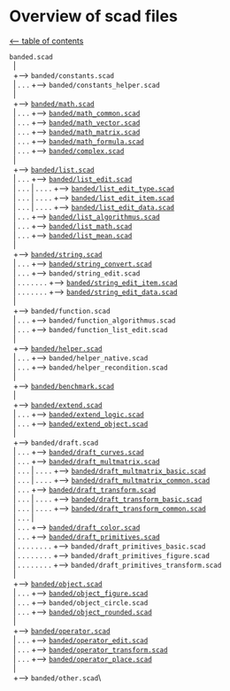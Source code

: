 Overview of scad files
======================

[<-- table of contents](contents.md)

`banded.scad`\
` `|\
` `+--> `banded/constants.scad`\
` `| . . . +--> `banded/constants_helper.scad`\
` `|\
` `+--> [`banded/math.scad`](math.md "Math functions")\
` `| . . . +--> [`banded/math_common.scad`](math.md#more-math-functions- "Common math functions")\
` `| . . . +--> [`banded/math_vector.scad`](matrix.md#vector-operations- "Vector operations")\
` `| . . . +--> [`banded/math_matrix.scad`](matrix.md#matrix-operations- "Matrix operations")\
` `| . . . +--> [`banded/math_formula.scad`](math.md#formula-functions- "Formula functions")\
` `| . . . +--> [`banded/complex.scad`](complex.md "Working with complex numbers")\
` `|\
` `+--> [`banded/list.scad`](list.md "Functions for work with lists")\
` `| . . . +--> [`banded/list_edit.scad`](list.md#editing-lists- "Editing lists")\
` `| . . . | . . . . +--> [`banded/list_edit_type.scad`](list.md#different-type-of-data- "Type-dependent access to the content of lists")\
` `| . . . | . . . . +--> [`banded/list_edit_item.scad`](list.md#edit-list-independent-from-the-data- "Edit list independent from the data")\
` `| . . . | . . . . +--> [`banded/list_edit_data.scad`](list.md#edit-list-with-use-of-data- "Edit list with use of data, type-dependent")\
` `| . . . +--> [`banded/list_algorithmus.scad`](list.md#algorithm-on-lists- "Algorithm on lists")\
` `| . . . +--> [`banded/list_math.scad`](list.md#math-on-lists- "Math on lists")\
` `| . . . +--> [`banded/list_mean.scad`](list.md#calculating-mean- "Calculating mean")\
` `|\
` `+--> [`banded/string.scad`](string.md "Functions for edit and convert strings")\
` `| . . . +--> [`banded/string_convert.scad`](string.md#convert-strings- "Convert strings")\
` `| . . . +--> `banded/string_edit.scad`\
` `| . . . . . . . +--> [`banded/string_edit_item.scad`](string.md#edit-strings-independent-from-data- "Edit strings independent from data")\
` `| . . . . . . . +--> [`banded/string_edit_data.scad`](string.md#edit-strings-with-use-of-data- "Edit strings with use of data")\
` `|\
` `+--> `banded/function.scad`\
` `| . . . +--> `banded/function_algorithmus.scad`\
` `| . . . +--> `banded/function_list_edit.scad`\
` `|\
` `+--> [`banded/helper.scad`](helper.md "Helper functions")\
` `| . . . +--> `banded/helper_native.scad`\
` `| . . . +--> `banded/helper_recondition.scad`\
` `|\
` `+--> [`banded/benchmark.scad`](helper.md#benchmark-function- "Benchmark for functions to measure speed")\
` `|\
` `+--> [`banded/extend.scad`](extend.md "Control the level of detail of a mesh")\
` `| . . . +--> [`banded/extend_logic.scad`](extend.md#functions-)\
` `| . . . +--> [`banded/extend_object.scad`](extend.md#defined-modules-)\
` `|\
` `+--> `banded/draft.scad`\
` `| . . . +--> [`banded/draft_curves.scad`](curves.md "Creates curves in a point list")\
` `| . . . +--> [`banded/draft_multmatrix.scad`](multmatrix.md "Multmatrix functions")\
` `| . . . | . . . . +--> [`banded/draft_multmatrix_basic.scad`](multmatrix.md#basic-multmatrix-functions- "Generate matrix like OpenSCAD buildin affine transformation")\
` `| . . . | . . . . +--> [`banded/draft_multmatrix_common.scad`](multmatrix.md#more-multmatrix-functions- "Generate matrix for more affine transformations")\
` `| . . . +--> [`banded/draft_transform.scad`](transform.md "Transform functions on point lists for affine transformations")\
` `| . . . | . . . . +--> [`banded/draft_transform_basic.scad`](transform.md#basic-multmatrix-functions- "OpenSCAD buildin transformation on point lists")\
` `| . . . | . . . . +--> [`banded/draft_transform_common.scad`](transform.md#more-multmatrix-functions- "More functions for affine transformations on point lists")\
` `| . . . |\
` `| . . . +--> [`banded/draft_color.scad`](color.md "Convert colors")\
` `| . . . +--> [`banded/draft_primitives.scad`](primitives.md "Create and edit OpenSCAD primitives in data lists")\
` `| . . . . . . . . +--> `banded/draft_primitives_basic.scad`\
` `| . . . . . . . . +--> `banded/draft_primitives_figure.scad`\
` `| . . . . . . . . +--> `banded/draft_primitives_transform.scad`\
` `|\
` `+--> [`banded/object.scad`](object.md "Configurable objects")\
` `| . . . +--> [`banded/object_figure.scad`](object.md#figures- "Modules to create configurable objects")\
` `| . . . +--> `banded/object_circle.scad`\
` `| . . . +--> [`banded/object_rounded.scad`](object.md#rounded-edges- "Figures with rounded edges")\
` `|\
` `+--> [`banded/operator.scad`](operator.md "Transform and edit objects")\
` `| . . . +--> [`banded/operator_edit.scad`](operator.md#edit-and-test-objects- "Various operator to edit and test objects")\
` `| . . . +--> [`banded/operator_transform.scad`](operator.md#transform-operator- "Transform operator for affine transformations")\
` `| . . . +--> [`banded/operator_place.scad`](operator.md#place-objects- "Modules which place objects in specific position")\
` `|\
` `+--> `banded/other.scad`\
